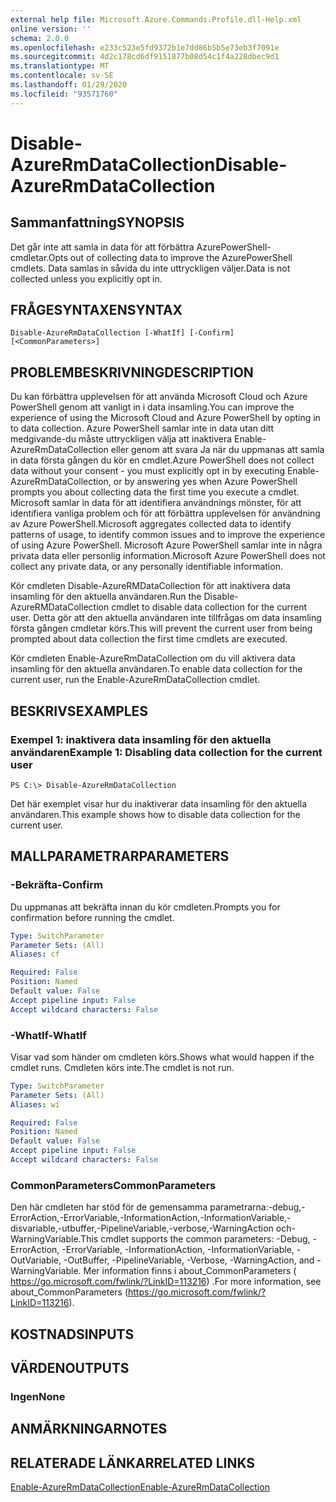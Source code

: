 ```yaml
---
external help file: Microsoft.Azure.Commands.Profile.dll-Help.xml
online version: ''
schema: 2.0.0
ms.openlocfilehash: e233c523e5fd9372b1e7dd86b5b5e73eb3f7091e
ms.sourcegitcommit: 4d2c178cd6df9151877b08d54c1f4a228dbec9d1
ms.translationtype: MT
ms.contentlocale: sv-SE
ms.lasthandoff: 01/29/2020
ms.locfileid: "93571760"
---
```

# <span data-ttu-id="f7b0e-101">Disable-AzureRmDataCollection</span><span class="sxs-lookup"><span data-stu-id="f7b0e-101">Disable-AzureRmDataCollection</span></span>

## <span data-ttu-id="f7b0e-102">Sammanfattning</span><span class="sxs-lookup"><span data-stu-id="f7b0e-102">SYNOPSIS</span></span>
<span data-ttu-id="f7b0e-103">Det går inte att samla in data för att förbättra AzurePowerShell-cmdletar.</span><span class="sxs-lookup"><span data-stu-id="f7b0e-103">Opts out of collecting data to improve the AzurePowerShell cmdlets.</span></span> <span data-ttu-id="f7b0e-104">Data samlas in såvida du inte uttryckligen väljer.</span><span class="sxs-lookup"><span data-stu-id="f7b0e-104">Data is not collected unless you explicitly opt in.</span></span>

## <span data-ttu-id="f7b0e-105">FRÅGESYNTAXEN</span><span class="sxs-lookup"><span data-stu-id="f7b0e-105">SYNTAX</span></span>

```
Disable-AzureRmDataCollection [-WhatIf] [-Confirm] [<CommonParameters>]
```

## <span data-ttu-id="f7b0e-106">PROBLEMBESKRIVNING</span><span class="sxs-lookup"><span data-stu-id="f7b0e-106">DESCRIPTION</span></span>
<span data-ttu-id="f7b0e-107">Du kan förbättra upplevelsen för att använda Microsoft Cloud och Azure PowerShell genom att vanligt in i data insamling.</span><span class="sxs-lookup"><span data-stu-id="f7b0e-107">You can improve the experience of using the Microsoft Cloud and Azure PowerShell by opting in to data collection.</span></span>
<span data-ttu-id="f7b0e-108">Azure PowerShell samlar inte in data utan ditt medgivande-du måste uttryckligen välja att inaktivera Enable-AzureRmDataCollection eller genom att svara Ja när du uppmanas att samla in data första gången du kör en cmdlet.</span><span class="sxs-lookup"><span data-stu-id="f7b0e-108">Azure PowerShell does not collect data without your consent - you must explicitly opt in by executing Enable-AzureRmDataCollection, or by answering yes when Azure PowerShell prompts you about collecting data the first time you execute a cmdlet.</span></span>
<span data-ttu-id="f7b0e-109">Microsoft samlar in data för att identifiera användnings mönster, för att identifiera vanliga problem och för att förbättra upplevelsen för användning av Azure PowerShell.</span><span class="sxs-lookup"><span data-stu-id="f7b0e-109">Microsoft aggregates collected data to identify patterns of usage, to identify common issues and to improve the experience of using Azure PowerShell.</span></span>
<span data-ttu-id="f7b0e-110">Microsoft Azure PowerShell samlar inte in några privata data eller personlig information.</span><span class="sxs-lookup"><span data-stu-id="f7b0e-110">Microsoft Azure PowerShell does not collect any private data, or any personally identifiable information.</span></span>

<span data-ttu-id="f7b0e-111">Kör cmdleten Disable-AzureRMDataCollection för att inaktivera data insamling för den aktuella användaren.</span><span class="sxs-lookup"><span data-stu-id="f7b0e-111">Run the Disable-AzureRMDataCollection cmdlet to disable data collection for the current user.</span></span>
<span data-ttu-id="f7b0e-112">Detta gör att den aktuella användaren inte tillfrågas om data insamling första gången cmdletar körs.</span><span class="sxs-lookup"><span data-stu-id="f7b0e-112">This will prevent the current user from being prompted about data collection the first time cmdlets are executed.</span></span>

<span data-ttu-id="f7b0e-113">Kör cmdleten Enable-AzureRmDataCollection om du vill aktivera data insamling för den aktuella användaren.</span><span class="sxs-lookup"><span data-stu-id="f7b0e-113">To enable data collection for the current user, run the Enable-AzureRmDataCollection cmdlet.</span></span>

## <span data-ttu-id="f7b0e-114">BESKRIVS</span><span class="sxs-lookup"><span data-stu-id="f7b0e-114">EXAMPLES</span></span>

### <span data-ttu-id="f7b0e-115">Exempel 1: inaktivera data insamling för den aktuella användaren</span><span class="sxs-lookup"><span data-stu-id="f7b0e-115">Example 1: Disabling data collection for the current user</span></span>
```
PS C:\> Disable-AzureRmDataCollection
```

<span data-ttu-id="f7b0e-116">Det här exemplet visar hur du inaktiverar data insamling för den aktuella användaren.</span><span class="sxs-lookup"><span data-stu-id="f7b0e-116">This example shows how to disable data collection for the current user.</span></span> 

## <span data-ttu-id="f7b0e-117">MALLPARAMETRAR</span><span class="sxs-lookup"><span data-stu-id="f7b0e-117">PARAMETERS</span></span>

### <span data-ttu-id="f7b0e-118">-Bekräfta</span><span class="sxs-lookup"><span data-stu-id="f7b0e-118">-Confirm</span></span>
<span data-ttu-id="f7b0e-119">Du uppmanas att bekräfta innan du kör cmdleten.</span><span class="sxs-lookup"><span data-stu-id="f7b0e-119">Prompts you for confirmation before running the cmdlet.</span></span>

```yaml
Type: SwitchParameter
Parameter Sets: (All)
Aliases: cf

Required: False
Position: Named
Default value: False
Accept pipeline input: False
Accept wildcard characters: False
```

### <span data-ttu-id="f7b0e-120">-WhatIf</span><span class="sxs-lookup"><span data-stu-id="f7b0e-120">-WhatIf</span></span>
<span data-ttu-id="f7b0e-121">Visar vad som händer om cmdleten körs.</span><span class="sxs-lookup"><span data-stu-id="f7b0e-121">Shows what would happen if the cmdlet runs.</span></span> <span data-ttu-id="f7b0e-122">Cmdleten körs inte.</span><span class="sxs-lookup"><span data-stu-id="f7b0e-122">The cmdlet is not run.</span></span>

```yaml
Type: SwitchParameter
Parameter Sets: (All)
Aliases: wi

Required: False
Position: Named
Default value: False
Accept pipeline input: False
Accept wildcard characters: False
```

### <span data-ttu-id="f7b0e-123">CommonParameters</span><span class="sxs-lookup"><span data-stu-id="f7b0e-123">CommonParameters</span></span>
<span data-ttu-id="f7b0e-124">Den här cmdleten har stöd för de gemensamma parametrarna:-debug,-ErrorAction,-ErrorVariable,-InformationAction,-InformationVariable,-disvariable,-utbuffer,-PipelineVariable,-verbose,-WarningAction och-WarningVariable.</span><span class="sxs-lookup"><span data-stu-id="f7b0e-124">This cmdlet supports the common parameters: -Debug, -ErrorAction, -ErrorVariable, -InformationAction, -InformationVariable, -OutVariable, -OutBuffer, -PipelineVariable, -Verbose, -WarningAction, and -WarningVariable.</span></span> <span data-ttu-id="f7b0e-125">Mer information finns i about_CommonParameters ( https://go.microsoft.com/fwlink/?LinkID=113216) .</span><span class="sxs-lookup"><span data-stu-id="f7b0e-125">For more information, see about_CommonParameters (https://go.microsoft.com/fwlink/?LinkID=113216).</span></span>

## <span data-ttu-id="f7b0e-126">KOSTNADS</span><span class="sxs-lookup"><span data-stu-id="f7b0e-126">INPUTS</span></span>

## <span data-ttu-id="f7b0e-127">VÄRDEN</span><span class="sxs-lookup"><span data-stu-id="f7b0e-127">OUTPUTS</span></span>

### <span data-ttu-id="f7b0e-128">Ingen</span><span class="sxs-lookup"><span data-stu-id="f7b0e-128">None</span></span>

## <span data-ttu-id="f7b0e-129">ANMÄRKNINGAR</span><span class="sxs-lookup"><span data-stu-id="f7b0e-129">NOTES</span></span>

## <span data-ttu-id="f7b0e-130">RELATERADE LÄNKAR</span><span class="sxs-lookup"><span data-stu-id="f7b0e-130">RELATED LINKS</span></span>

[<span data-ttu-id="f7b0e-131">Enable-AzureRmDataCollection</span><span class="sxs-lookup"><span data-stu-id="f7b0e-131">Enable-AzureRmDataCollection</span></span>]()

